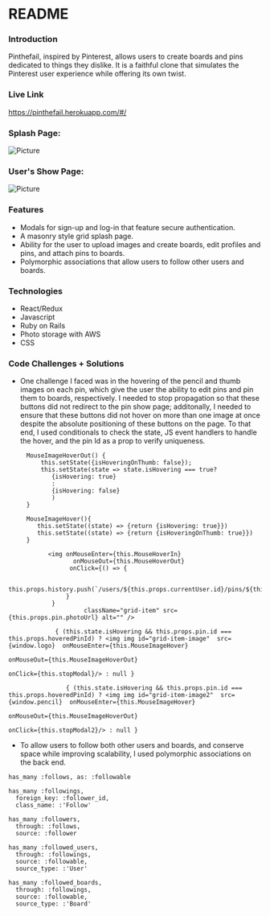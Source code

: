 # README

### Introduction
Pinthefail, inspired by Pinterest, allows users to create boards and pins dedicated 
to things they dislike. It is a faithful clone that simulates the Pinterest user experience while offering its own twist.

### Live Link
https://pinthefail.herokuapp.com/#/

### Splash Page:
![Picture](https://user-images.githubusercontent.com/44717186/66662801-7bfb9900-ec17-11e9-8fe8-e048d3481ef4.png)

### User's Show Page:
![Picture](https://user-images.githubusercontent.com/44717186/68601137-c0c25c00-0471-11ea-835f-79eb98621da3.png)

### Features
* Modals for sign-up and log-in that feature secure authentication.
* A masonry style grid splash page.
* Ability for the user to upload images and create boards, edit profiles and pins, and attach pins to boards.  
* Polymorphic associations that allow users to follow other users and boards.  

### Technologies
* React/Redux
* Javascript
* Ruby on Rails
* Photo storage with AWS
* CSS

### Code Challenges + Solutions  
* One challenge I faced was in the hovering of the pencil and thumb images on each pin, which give the user the ability to edit pins and pin them to boards, respectively. I needed to stop propagation so that these buttons did not redirect to the pin show page; additonally, I needed to ensure that these buttons did not hover on more than one image at once despite the absolute positioning of these buttons on the page.  To that end, I used conditionals to check the state, JS event handlers to handle the hover, and the pin Id as a prop to verify uniqueness.
```
     MouseImageHoverOut() {
         this.setState({isHoveringOnThumb: false});
         this.setState(state => state.isHovering === true?
            {isHovering: true}
            :
            {isHovering: false}
            )
     }

     MouseImageHover(){
        this.setState((state) => {return {isHovering: true}})
        this.setState((state) => {return {isHoveringOnThumb: true}})
     }

```
```
           <img onMouseEnter={this.MouseHoverIn}
                  onMouseOut={this.MouseHoverOut}     
                 onClick={() => {
                
                this.props.history.push(`/users/${this.props.currentUser.id}/pins/${this.props.pin.id}`)
                } 
            }
                     className="grid-item" src={this.props.pin.photoUrl} alt="" />  
          
             { (this.state.isHovering && this.props.pin.id === this.props.hoveredPinId) ? <img img id="grid-item-image"  src={window.logo}  onMouseEnter={this.MouseImageHover} 
                                                                                        onMouseOut={this.MouseImageHoverOut} 
                                                                                        onClick={this.stopModal}/> : null } 
                
                { (this.state.isHovering && this.props.pin.id === this.props.hoveredPinId) ? <img img id="grid-item-image2"  src={window.pencil}  onMouseEnter={this.MouseImageHover} 
                                                                                        onMouseOut={this.MouseImageHoverOut} 
                                                                                        onClick={this.stopModal2}/> : null } 
```
* To allow users to follow both other users and boards, and conserve space while improving scalability, I used polymorphic associations on the back end. 
```
has_many :follows, as: :followable
  
has_many :followings,
  foreign_key: :follower_id,
  class_name: :'Follow'

has_many :followers,
  through: :follows,
  source: :follower

has_many :followed_users, 
  through: :followings,
  source: :followable,
  source_type: :'User'

has_many :followed_boards,
  through: :followings,
  source: :followable,
  source_type: :'Board'
```
     

